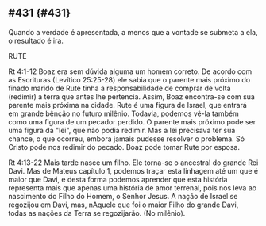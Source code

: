 ## #431 {#431}

Quando a verdade é apresentada, a menos que a vontade se submeta a ela, o resultado é ira.

RUTE

Rt 4:1-12 Boaz era sem dúvida alguma um homem correto. De acordo com as Escrituras (Levítico 25:25-28) ele sabia que o parente mais próximo do finado marido de Rute tinha a responsabilidade de comprar de volta (redimir) a terra que antes lhe pertencia. Assim, Boaz encontra-se com sua parente mais próxima na cidade. Rute é uma figura de Israel, que entrará em grande bênção no futuro milênio. Todavia, podemos vê-la também como uma figura de um pecador perdido. O parente mais próximo pode ser uma figura da &quot;lei&quot;, que não podia redimir. Mas a lei precisava ter sua chance, o que ocorreu, embora jamais pudesse resolver o problema. Só Cristo pode nos redimir do pecado. Boaz pode tomar Rute por esposa.

Rt 4:13-22 Mais tarde nasce um filho. Ele torna-se o ancestral do grande Rei Davi. Mas de Mateus capítulo 1, podemos traçar esta linhagem até um que é maior que Davi, e desta forma podemos aprender que esta história representa mais que apenas uma história de amor terrenal, pois nos leva ao nascimento do Filho do Homem, o Senhor Jesus. A nação de Israel se regozijou em Davi, mas, nAquele que foi o maior Filho do grande Davi, todas as nações da Terra se regozijarão. (No milênio).